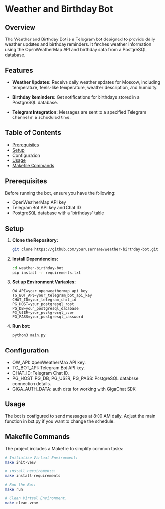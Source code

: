 # Weather and Birthday Bot

## Overview

The Weather and Birthday Bot is a Telegram bot designed to provide daily weather updates and birthday reminders. It fetches weather information using the OpenWeatherMap API and birthday data from a PostgreSQL database.

## Features

- **Weather Updates:** Receive daily weather updates for Moscow, including temperature, feels-like temperature, weather description, and humidity.

- **Birthday Reminders:** Get notifications for birthdays stored in a PostgreSQL database.

- **Telegram Integration:** Messages are sent to a specified Telegram channel at a scheduled time.

## Table of Contents

- [Prerequisites](#prerequisites)
- [Setup](#setup)
- [Configuration](#configuration)
- [Usage](#usage)
- [Makefile Commands](#makefile-commands)

## Prerequisites

Before running the bot, ensure you have the following:

- OpenWeatherMap API key
- Telegram Bot API key and Chat ID
- PostgreSQL database with a 'birthdays' table

## Setup

1. **Clone the Repository:**

   ```bash
   git clone https://github.com/yourusername/weather-birthday-bot.git
   ```

2. **Install Dependencies:**

    ```bash
    cd weather-birthday-bot
    pip install -r requirements.txt
    ```
3. **Set up Environment Variables:**

    ```plaintext
    OW_API=your_openweathermap_api_key
    TG_BOT_API=your_telegram_bot_api_key
    CHAT_ID=your_telegram_chat_id
    PG_HOST=your_postgresql_host
    PG_DB=your_postgresql_database
    PG_USER=your_postgresql_user
    PG_PASS=your_postgresql_password
    ```
4. **Run bot:**
    ```bash
    python3 main.py
    ```

## Configuration

* OW_API: OpenWeatherMap API key.
* TG_BOT_API: Telegram Bot API key.
* CHAT_ID: Telegram Chat ID.
* PG_HOST, PG_DB, PG_USER, PG_PASS: PostgreSQL database connection details.
* GIGA_AUTH_DATA: auth data for working with GigaChat SDK

## Usage

The bot is configured to send messages at 8:00 AM daily. Adjust the main function in bot.py if you want to change the schedule.

## Makefile Commands

The project includes a Makefile to simplify common tasks:
```bash
# Initialize Virtual Environment:
make init-venv

# Install Requirements:
make install-requirements

# Run the Bot:
make run

# Clean Virtual Environment:
make clean-venv
```